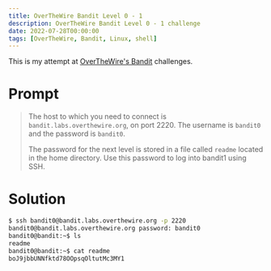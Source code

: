 ```yaml
---
title: OverTheWire Bandit Level 0 - 1
description: OverTheWire Bandit Level 0 - 1 challenge
date: 2022-07-28T00:00:00
tags: [OverTheWire, Bandit, Linux, shell]
---
```

This is my attempt at [OverTheWire's Bandit](https://overthewire.org/wargames/bandit/bandit0.html) challenges.

# Prompt
> The host to which you need to connect is `bandit.labs.overthewire.org`, on port 2220. The username is `bandit0` and the password is `bandit0`.
>
> The password for the next level is stored in a file called `readme` located in the home directory. Use this password to log into bandit1 using SSH.

# Solution

```sh
$ ssh bandit0@bandit.labs.overthewire.org -p 2220
bandit0@bandit.labs.overthewire.org password: bandit0
bandit0@bandit:~$ ls
readme
bandit0@bandit:~$ cat readme
boJ9jbbUNNfktd78OOpsqOltutMc3MY1
```